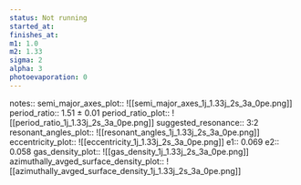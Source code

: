 ```yaml
---
status: Not running
started_at:
finishes_at:
m1: 1.0
m2: 1.33
sigma: 2
alpha: 3
photoevaporation: 0
---
```


notes::
semi_major_axes_plot:: ![[semi_major_axes_1j_1.33j_2s_3a_0pe.png]]
period_ratio:: 1.51 ± 0.01
period_ratio_plot:: ![[period_ratio_1j_1.33j_2s_3a_0pe.png]]
suggested_resonance:: 3:2
resonant_angles_plot:: ![[resonant_angles_1j_1.33j_2s_3a_0pe.png]]
eccentricity_plot:: ![[eccentricity_1j_1.33j_2s_3a_0pe.png]]
e1:: 0.069
e2:: 0.058
gas_density_plot:: ![[gas_density_1j_1.33j_2s_3a_0pe.png]]
azimuthally_avged_surface_density_plot:: ![[azimuthally_avged_surface_density_1j_1.33j_2s_3a_0pe.png]]
